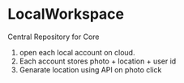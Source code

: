 # LocalWorkspace
Central Repository for Core
1. open each local account on cloud.
2. Each account stores photo + location + user id
3. Genarate location using API on photo click
